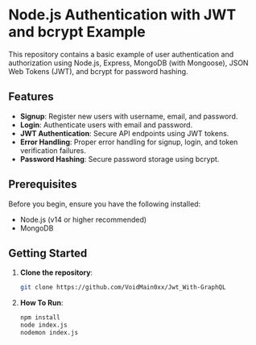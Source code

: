 # Node.js Authentication with JWT and bcrypt Example

This repository contains a basic example of user authentication and authorization using Node.js, Express, MongoDB (with Mongoose), JSON Web Tokens (JWT), and bcrypt for password hashing.

## Features

- **Signup**: Register new users with username, email, and password.
- **Login**: Authenticate users with email and password.
- **JWT Authentication**: Secure API endpoints using JWT tokens.
- **Error Handling**: Proper error handling for signup, login, and token verification failures.
- **Password Hashing**: Secure password storage using bcrypt.

## Prerequisites

Before you begin, ensure you have the following installed:

- Node.js (v14 or higher recommended)
- MongoDB

## Getting Started

1. **Clone the repository**:

   ```bash
   git clone https://github.com/VoidMain0xx/Jwt_With-GraphQL
   
2. **How To Run**:

    ```bash
    npm install
    node index.js 
    nodemon index.js


